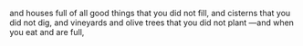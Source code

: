 and houses full of all good things that you did not fill, and cisterns that you did not dig, and vineyards and olive trees that you did not plant —and when you eat and are full,
